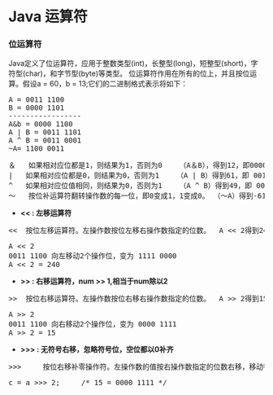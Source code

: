 # Java 运算符 #

### 位运算符 ###

Java定义了位运算符，应用于整数类型(int)，长整型(long)，短整型(short)，字符型(char)，和字节型(byte)等类型。
位运算符作用在所有的位上，并且按位运算。假设a = 60，b = 13;它们的二进制格式表示将如下：

<pre>
A = 0011 1100
B = 0000 1101
-----------------
A&b = 0000 1100
A | B = 0011 1101
A ^ B = 0011 0001
~A= 1100 0011
</pre>

<pre>
＆	如果相对应位都是1，则结果为1，否则为0	（A＆B），得到12，即0000 1100
|	如果相对应位都是0，则结果为0，否则为1	（A | B）得到61，即 0011 1101
^	如果相对应位值相同，则结果为0，否则为1	（A ^ B）得到49，即 0011 0001
〜	按位补运算符翻转操作数的每一位，即0变成1，1变成0。	（〜A）得到-61，即1100 0011
</pre>

- **<< : 左移运算符**

<pre>
<< 	按位左移运算符。左操作数按位左移右操作数指定的位数。	A << 2得到240，即 1111 0000
</pre>

<pre>
A << 2
0011 1100 向左移动2个操作位，变为 1111 0000
A << 2 = 240
</pre>

- **>> : 右移运算符，num >> 1,相当于num除以2**

<pre>
>> 	按位右移运算符。左操作数按位右移右操作数指定的位数。	A >> 2得到15即 1111
</pre>

<pre>
A >> 2
0011 1100 向右移动2个操作位，变为 0000 1111
A >> 2 = 15
</pre>

- **>>> : 无符号右移，忽略符号位，空位都以0补齐**

<pre>
>>> 	按位右移补零操作符。左操作数的值按右操作数指定的位数右移，移动得到的空位以零填充。	A>>>2得到15即0000 1111
</pre>

<pre>
c = a >>> 2;     /* 15 = 0000 1111 */
</pre>
